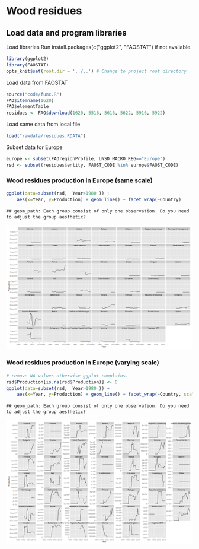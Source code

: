 Wood residues
========================================================

Load data and program libraries
-------------------------------
Load libraries Run install.packages(c("ggplot2", "FAOSTAT") if not available.

```r
library(ggplot2)
library(FAOSTAT)
opts_knit$set(root.dir = '../..') # Change to project root directory
```


Load data from FAOSTAT

```r
source("code/func.R")
FAO$itemname(1620)
FAO$elementTable
residues <- FAO$download(1620, 5516, 5616, 5622, 5916, 5922)
```


Load same data from local file

```r
load("rawdata/residues.RDATA")
```


Subset data for Europe

```r
europe <- subset(FAOregionProfile, UNSD_MACRO_REG=="Europe")
rsd <- subset(residues$entity, FAOST_CODE %in% europe$FAOST_CODE)
```


### Wood residues production in Europe (same scale)

```r
ggplot(data=subset(rsd,  Year>1980 )) + 
    aes(x=Year, y=Production) + geom_line() + facet_wrap(~Country) 
```

```
## geom_path: Each group consist of only one observation. Do you need to adjust the group aesthetic?
```

![plot of chunk unnamed-chunk-5](figure/unnamed-chunk-5.png) 



### Wood residues production in Europe (varying scale)

```r
# remove NA values otherwise ggplot complains.
rsd$Production[is.na(rsd$Production)] <- 0
ggplot(data=subset(rsd,  Year>1980 )) + 
    aes(x=Year, y=Production) + geom_line() + facet_wrap(~Country, scales = "free_y") 
```

```
## geom_path: Each group consist of only one observation. Do you need to adjust the group aesthetic?
```

![plot of chunk unnamed-chunk-6](figure/unnamed-chunk-6.png) 



